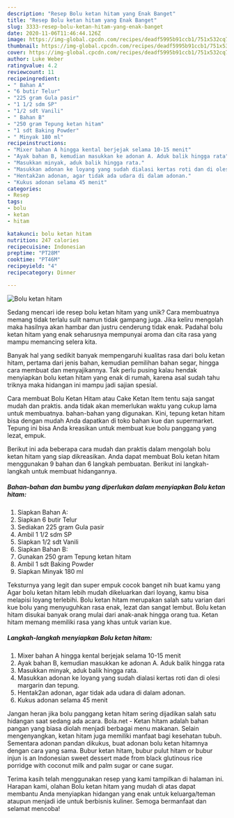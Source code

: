 ```yaml
---
description: "Resep Bolu ketan hitam yang Enak Banget"
title: "Resep Bolu ketan hitam yang Enak Banget"
slug: 3333-resep-bolu-ketan-hitam-yang-enak-banget
date: 2020-11-06T11:46:44.126Z
image: https://img-global.cpcdn.com/recipes/deadf5995b91ccb1/751x532cq70/bolu-ketan-hitam-foto-resep-utama.jpg
thumbnail: https://img-global.cpcdn.com/recipes/deadf5995b91ccb1/751x532cq70/bolu-ketan-hitam-foto-resep-utama.jpg
cover: https://img-global.cpcdn.com/recipes/deadf5995b91ccb1/751x532cq70/bolu-ketan-hitam-foto-resep-utama.jpg
author: Luke Weber
ratingvalue: 4.2
reviewcount: 11
recipeingredient:
- " Bahan A"
- "6 butir Telur"
- "225 gram Gula pasir"
- "1 1/2 sdm SP"
- "1/2 sdt Vanili"
- " Bahan B"
- "250 gram Tepung ketan hitam"
- "1 sdt Baking Powder"
- " Minyak 180 ml"
recipeinstructions:
- "Mixer bahan A hingga kental berjejak selama 10-15 menit"
- "Ayak bahan B, kemudian masukkan ke adonan A. Aduk balik hingga rata"
- "Masukkan minyak, aduk balik hingga rata."
- "Masukkan adonan ke loyang yang sudah dialasi kertas roti dan di olesi margarin dan tepung."
- "Hentak2an adonan, agar tidak ada udara di dalam adonan."
- "Kukus adonan selama 45 menit"
categories:
- Resep
tags:
- bolu
- ketan
- hitam

katakunci: bolu ketan hitam 
nutrition: 247 calories
recipecuisine: Indonesian
preptime: "PT28M"
cooktime: "PT46M"
recipeyield: "4"
recipecategory: Dinner

---
```



![Bolu ketan hitam](https://img-global.cpcdn.com/recipes/deadf5995b91ccb1/751x532cq70/bolu-ketan-hitam-foto-resep-utama.jpg)

Sedang mencari ide resep bolu ketan hitam yang unik? Cara membuatnya memang tidak terlalu sulit namun tidak gampang juga. Jika keliru mengolah maka hasilnya akan hambar dan justru cenderung tidak enak. Padahal bolu ketan hitam yang enak seharusnya mempunyai aroma dan cita rasa yang mampu memancing selera kita.

Banyak hal yang sedikit banyak mempengaruhi kualitas rasa dari bolu ketan hitam, pertama dari jenis bahan, kemudian pemilihan bahan segar, hingga cara membuat dan menyajikannya. Tak perlu pusing kalau hendak menyiapkan bolu ketan hitam yang enak di rumah, karena asal sudah tahu triknya maka hidangan ini mampu jadi sajian spesial.

Cara membuat Bolu Ketan Hitam atau Cake Ketan Item tentu saja sangat mudah dan praktis. anda tidak akan memerlukan waktu yang cukup lama untuk membuatnya. bahan-bahan yang digunakan. Kini, tepung ketan hitam bisa dengan mudah Anda dapatkan di toko bahan kue dan supermarket. Tepung ini bisa Anda kreasikan untuk membuat kue bolu panggang yang lezat, empuk.


Berikut ini ada beberapa cara mudah dan praktis dalam mengolah bolu ketan hitam yang siap dikreasikan. Anda dapat membuat Bolu ketan hitam menggunakan 9 bahan dan 6 langkah pembuatan. Berikut ini langkah-langkah untuk membuat hidangannya.

<!--inarticleads1-->

##### Bahan-bahan dan bumbu yang diperlukan dalam menyiapkan Bolu ketan hitam:

1. Siapkan  Bahan A:
1. Siapkan 6 butir Telur
1. Sediakan 225 gram Gula pasir
1. Ambil 1 1/2 sdm SP
1. Siapkan 1/2 sdt Vanili
1. Siapkan  Bahan B:
1. Gunakan 250 gram Tepung ketan hitam
1. Ambil 1 sdt Baking Powder
1. Siapkan  Minyak 180 ml


Teksturnya yang legit dan super empuk cocok banget nih buat kamu yang Agar bolu ketan hitam lebih mudah dikeluarkan dari loyang, kamu bisa melapisi loyang terlebihi. Bolu ketan hitam merupakan salah satu varian dari kue bolu yang menyuguhkan rasa enak, lezat dan sangat lembut. Bolu ketan hitam disukai banyak orang mulai dari anak-anak hingga orang tua. Ketan hitam memang memiliki rasa yang khas untuk varian kue. 

<!--inarticleads2-->

##### Langkah-langkah menyiapkan Bolu ketan hitam:

1. Mixer bahan A hingga kental berjejak selama 10-15 menit
1. Ayak bahan B, kemudian masukkan ke adonan A. Aduk balik hingga rata
1. Masukkan minyak, aduk balik hingga rata.
1. Masukkan adonan ke loyang yang sudah dialasi kertas roti dan di olesi margarin dan tepung.
1. Hentak2an adonan, agar tidak ada udara di dalam adonan.
1. Kukus adonan selama 45 menit


Jangan heran jika bolu panggang ketan hitam sering dijadikan salah satu hidangan saat sedang ada acara. Bola.net - Ketan hitam adalah bahan pangan yang biasa diolah menjadi berbagai menu makanan. Selain mengenyangkan, ketan hitam juga memiliki manfaat bagi kesehatan tubuh. Sementara adonan pandan dikukus, buat adonan bolu ketan hitamnya dengan cara yang sama. Bubur ketan hitam, bubur pulut hitam or bubur injun is an Indonesian sweet dessert made from black glutinous rice porridge with coconut milk and palm sugar or cane sugar. 

Terima kasih telah menggunakan resep yang kami tampilkan di halaman ini. Harapan kami, olahan Bolu ketan hitam yang mudah di atas dapat membantu Anda menyiapkan hidangan yang enak untuk keluarga/teman ataupun menjadi ide untuk berbisnis kuliner. Semoga bermanfaat dan selamat mencoba!
